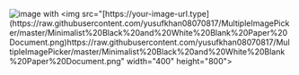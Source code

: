 ![image]([https://your-image-url.type](https://raw.githubusercontent.com/yusufkhan08070817/MultipleImagePicker/master/Minimalist%20Black%20and%20White%20Blank%20Paper%20Document.png)) with <img src="[https://your-image-url.type](https://raw.githubusercontent.com/yusufkhan08070817/MultipleImagePicker/master/Minimalist%20Black%20and%20White%20Blank%20Paper%20Document.png)https://raw.githubusercontent.com/yusufkhan08070817/MultipleImagePicker/master/Minimalist%20Black%20and%20White%20Blank%20Paper%20Document.png" width="400" height="800">
